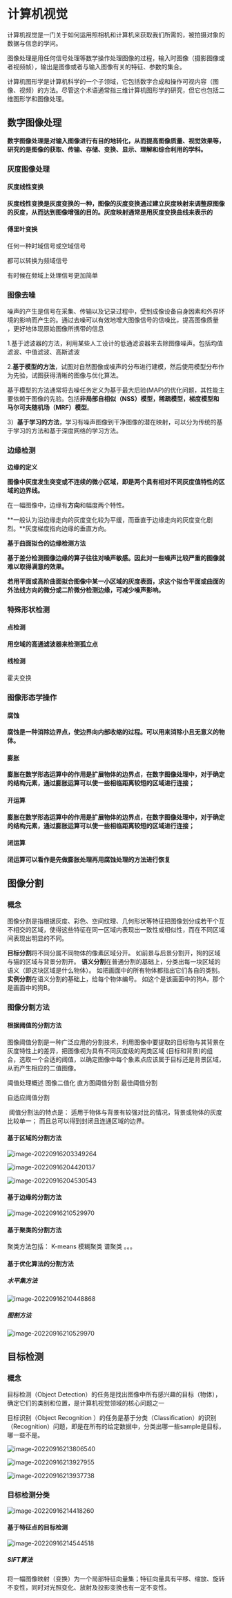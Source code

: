 # 计算机视觉      

计算机视觉是一门关于如何运用照相机和计算机来获取我们所需的，被拍摄对象的数据与信息的学问。

图像处理是用任何信号处理等数学操作处理图像的过程，输入时图像（摄影图像或者视频帧），输出是图像或者与输入图像有关的特征、参数的集合。

计算机图形学是计算机科学的一个子领域，它包括数字合成和操作可视内容（图像、视频）的方法。尽管这个术语通常指三维计算机图形学的研究，但它也包括二维图形学和图像处理。



## 数字图像处理

**数字图像处理是对输入图像进行有目的地转化，从而提高图像质量、视觉效果等，研究的是图像的获取、传输、存储、变换、显示、理解和综合利用的学科。**

### 灰度图像处理

#### 灰度线性变换

**灰度线性变换是灰度变换的一种，图像的灰度变换通过建立灰度映射来调整原图像的灰度，从而达到图像增强的目的。灰度映射通常是用灰度变换曲线来表示的**

#### 傅里叶变换

任何一种时域信号或空域信号

都可以转换为频域信号

有时候在频域上处理信号更加简单

### 图像去噪

噪声的产生是信号在采集、传输以及记录过程中，受到成像设备自身因素和外界环境的影响而产生的。通过去噪可以有效地增大图像信号的信噪比，提高图像质量 ，更好地体现原始图像所携带的信息

1.基于滤波器的方法，利用某些人工设计的低通滤波器来去除图像噪声。包括均值滤波、中值滤波、高斯滤波

2.**基于模型的方法**，试图对自然图像或噪声的分布进行建模，然后使用模型分布作为先验，试图获得清晰的图像与优化算法。

​	基于模型的方法通常将去噪任务定义为基于最大后验(MAP)的优化问题，其性能主要依赖于图像的先验。包括**非局部自相似（NSS）模型，稀疏模型，梯度模型和马尔可夫随机场（MRF）模型**。

3）**基于学习的方法**，学习有噪声图像到干净图像的潜在映射，可以分为传统的基于学习的方法和基于深度网络的学习方法。

### 边缘检测

**边缘的定义**

**图像中灰度发生突变或不连续的微小区域，即是两个具有相对不同灰度值特性的区域的边界线。**

在一幅图像中，边缘有**方向**和幅度两个特性。

**一般认为沿边缘走向的灰度变化较为平缓，而垂直于边缘走向的灰度变化剧烈。**灰度梯度指向边缘的垂直方向。



**基于曲面拟合的边缘检测方法**

**基于差分检测图像边缘的算子往往对噪声敏感。因此对一些噪声比较严重的图像就难以取得满意的效果。**

**若用平面或高阶曲面拟合图像中某一小区域的灰度表面，求这个拟合平面或曲面的外法线方向的微分或二阶微分检测边缘，可减少噪声影响。**

### 特殊形状检测

#### 点检测

**用空域的高通滤波器来检测孤立点**

#### 线检测

霍夫变换

### 图像形态学操作

#### 腐蚀

**腐蚀是一种消除边界点，使边界向内部收缩的过程。可以用来消除小且无意义的物体。**

#### 膨胀

**膨胀在数学形态运算中的作用是扩展物体的边界点，在数字图像处理中，对于确定的结构元素，通过膨胀运算可以使一些相临距离较短的区域进行连接；**

#### 开运算

**膨胀在数学形态运算中的作用是扩展物体的边界点，在数字图像处理中，对于确定的结构元素，通过膨胀运算可以使一些相临距离较短的区域进行连接；**

#### 闭运算

**闭运算可以看作是先做膨胀处理再用腐蚀处理的方法进行恢复**

## 图像分割

### 概念

图像分割是指根据灰度、彩色、空间纹理、几何形状等特征把图像划分成若干个互不相交的区域，使得这些特征在同一区域内表现出一致性或相似性，而在不同区域间表现出明显的不同。



**目标分割**将不同分属不同物体的像素区域分开。 如前景与后景分割开，狗的区域与猫的区域与背景分割开。
**语义分割**在普通分割的基础上，分类出每一块区域的语义（即这块区域是什么物体）。 如把画面中的所有物体都指出它们各自的类别。
**实例分割**在语义分割的基础上，给每个物体编号。 如这个是该画面中的狗A，那个是画面中的狗B。

### 图像分割方法

#### 根据阈值的分割方法

​	图像阈值分割是一种广泛应用的分割技术，利用图像中要提取的目标物与其背景在灰度特性上的差异，把图像视为具有不同灰度级的两类区域 (目标和背景)的组合，选取一个合适的阈值，以确定图像中每个象素点应该属于目标还是背景区域，从而产生相应的二值图像。

阈值处理概述
图像二值化 
直方图阈值分割
最佳阈值分割

自适应阈值分割

​	阈值分割法的特点是：
适用于物体与背景有较强对比的情况，背景或物体的灰度比较单一；
而且总可以得到封闭且连通区域的边界。

#### 基于区域的分割方法

![image-20220916203349264](F:\wjw\Notebook\images\计算机视觉\image-20220916203349264.png)

![image-20220916204420137](F:\wjw\Notebook\images\计算机视觉\image-20220916204420137.png)

![image-20220916204530543](F:\wjw\Notebook\images\计算机视觉\image-20220916204530543.png)

#### 基于边缘的分割方法

![image-20220916210529970](F:\wjw\Notebook\images\计算机视觉\image-20220916210529970.png)

#### 基于聚类的分割方法

聚类方法包括：
K-means
模糊聚类
谱聚类
。。。

#### 基于优化算法的分割方法

##### 水平集方法

![image-20220916210448868](F:\wjw\Notebook\images\计算机视觉\image-20220916210448868.png)

##### 图割方法

![image-20220916210529970](F:\wjw\Notebook\images\计算机视觉\image-20220916210529970-1663338454839.png)

## 目标检测

### 概念

目标检测（Object Detection）的任务是找出图像中所有感兴趣的目标（物体），确定它们的类别和位置，是计算机视觉领域的核心问题之一

目标识别（Object Recognition ）的任务是基于分类（Classification）的识别（Recognition）问题，即是在所有的给定数据中，分类出哪一些sample是目标，哪一些不是。

![image-20220916213806540](F:\wjw\Notebook\images\计算机视觉\image-20220916213806540.png)

![image-20220916213927955](F:\wjw\Notebook\images\计算机视觉\image-20220916213927955.png)

![image-20220916213937738](F:\wjw\Notebook\images\计算机视觉\image-20220916213937738.png)

### 目标检测分类

![image-20220916214418260](F:\wjw\Notebook\images\计算机视觉\image-20220916214418260.png)

#### 基于特征点的目标检测

![image-20220916214544518](F:\wjw\Notebook\images\计算机视觉\image-20220916214544518.png)

##### SIFT算法



将一幅图像映射（变换）为一个局部特征向量集；特征向量具有平移、缩放、旋转不变性，同时对光照变化、放射及投影变换也有一定不变性。